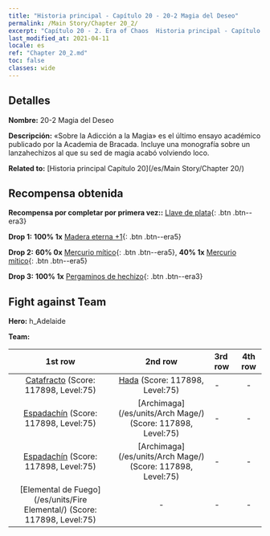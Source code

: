 ```yaml
---
title: "Historia principal - Capítulo 20 - 20-2 Magia del Deseo"
permalink: /Main Story/Chapter 20_2/
excerpt: "Capítulo 20 - 2. Era of Chaos  Historia principal - Capítulo 20_2. 20-2 Magia del Deseo"
last_modified_at: 2021-04-11
locale: es
ref: "Chapter 20_2.md"
toc: false
classes: wide
---
```


## Detalles

 **Nombre:** 20-2 Magia del Deseo

 **Descripción:** «Sobre la Adicción a la Magia» es el último ensayo académico publicado por la Academia de Bracada. Incluye una monografía sobre un lanzahechizos al que su sed de magia acabó volviendo loco.

 **Related to:** [Historia principal Capítulo 20](/es/Main Story/Chapter 20/)

## Recompensa obtenida

 **Recompensa por completar por primera vez::** [Llave de plata](/es/Items/con_693/){: .btn .btn--era3}

 **Drop 1:** **100% 1x** [Madera eterna +1](/es/Items/mat_69/){: .btn .btn--era5}

 **Drop 2:** **60% 0x** [Mercurio mítico](/es/Items/mat_63/){: .btn .btn--era5}, **40% 1x** [Mercurio mítico](/es/Items/mat_63/){: .btn .btn--era5}

 **Drop 3:** **100% 1x** [Pergaminos de hechizo](/es/Items/con_694/){: .btn .btn--era3}


## Fight against Team
 **Hero:** h_Adelaide

 **Team:**


  | 1st row | 2nd row | 3rd row | 4th row |
  |:----:|:----:|:----|:----:|
  | [Catafracto](/es/units/Cavalier/) (Score: 117898, Level:75)  | [Hada](/es/units/Sprite/) (Score: 117898, Level:75)  | - | - |
  | [Espadachín](/es/units/Swordsman/) (Score: 117898, Level:75)  | [Archimaga](/es/units/Arch Mage/) (Score: 117898, Level:75)  | - | - |
  | [Espadachín](/es/units/Swordsman/) (Score: 117898, Level:75)  | [Archimaga](/es/units/Arch Mage/) (Score: 117898, Level:75)  | - | - |
  | [Elemental de Fuego](/es/units/Fire Elemental/) (Score: 117898, Level:75)  | - | - | - |



